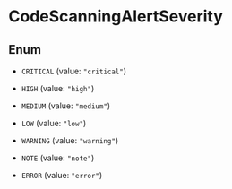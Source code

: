 

# CodeScanningAlertSeverity

## Enum


* `CRITICAL` (value: `"critical"`)

* `HIGH` (value: `"high"`)

* `MEDIUM` (value: `"medium"`)

* `LOW` (value: `"low"`)

* `WARNING` (value: `"warning"`)

* `NOTE` (value: `"note"`)

* `ERROR` (value: `"error"`)




